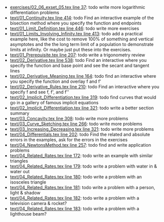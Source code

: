 * [exercises/02_06_exset_05.tex line 37](../exercises/02_06_exset_05.tex#L37): todo write more logarithmic differentiation problems
* [text/01_Continuity.tex line 414](../text/01_Continuity.tex#L414): todo Find an interactive example of the bisection method where you specify the function and endpoints
* [text/01_Limit_Definition.tex line 446](../text/01_Limit_Definition.tex#L446): todo write more exercises
* [text/01_Limits_Involving_Infinity.tex line 413](../text/01_Limits_Involving_Infinity.tex#L413): todo add a practical example here, like the cost to remove 100% of something and vertical asymptotes and the the long term limit of a population to demonstrate limits at infinity.  Or maybe just put these into the exercises.
* [text/01_Prerequisite.tex line 207](../text/01_Prerequisite.tex#L207): todo write a trigonometry review
* [text/02_Derivative.tex line 538](../text/02_Derivative.tex#L538): todo Find an interactive where you specify the function and base point and see the secant and tangent lines
* [text/02_Derivative_Meaning.tex line 164](../text/02_Derivative_Meaning.tex#L164): todo find an interactive where you specify the function and overlay f and f'
* [text/02_Derivative_Rules.tex line 210](../text/02_Derivative_Rules.tex#L210): todo Find an interactive where you specify f and see f, f', and f''
* [text/02_Implicit_Differentiation.tex line 319](../text/02_Implicit_Differentiation.tex#L319): todo find curves that would go in a gallery of famous implicit equations
* [text/02_Implicit_Differentiation.tex line 321](../text/02_Implicit_Differentiation.tex#L321): todo write a better section summary
* [text/03_Concavity.tex line 308](../text/03_Concavity.tex#L308): todo write more problems
* [text/03_Curve_Sketching.tex line 266](../text/03_Curve_Sketching.tex#L266): todo write more problems
* [text/03_Increasing_Decreasing.tex line 321](../text/03_Increasing_Decreasing.tex#L321): todo write more problems
* [text/04_Differentials.tex line 202](../text/04_Differentials.tex#L202): todo Find the related and absolute errors in the examples, ask for the errors in the exercises
* [text/04_NewtonsMethod.tex line 257](../text/04_NewtonsMethod.tex#L257): todo find and write application problems
* [text/04_Related_Rates.tex line 172](../text/04_Related_Rates.tex#L172): todo write an example with similar triangles
* [text/04_Related_Rates.tex line 179](../text/04_Related_Rates.tex#L179): todo write a problem with water in & water out
* [text/04_Related_Rates.tex line 180](../text/04_Related_Rates.tex#L180): todo write a problem with an isosceles triangle
* [text/04_Related_Rates.tex line 181](../text/04_Related_Rates.tex#L181): todo write a problem with a person, light & shadow
* [text/04_Related_Rates.tex line 182](../text/04_Related_Rates.tex#L182): todo write a problem with a television camera & rocket?
* [text/04_Related_Rates.tex line 183](../text/04_Related_Rates.tex#L183): todo write a problem with a lighthouse beam?
